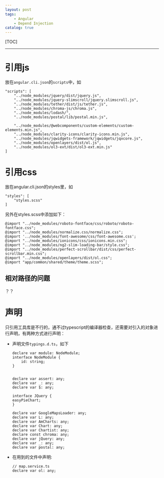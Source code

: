 ```yaml
---
layout: post
tags: 
    - Angular
    - Depend Injection
catalog: true
---
```


[TOC]

---

# 引用js

放在`angular.cli.json`的`scripts`中，如
```
"scripts": [
    "../node_modules/jquery/dist/jquery.js",
    "../node_modules/jquery-slimscroll/jquery.slimscroll.js",
    "../node_modules/tether/dist/js/tether.js",
    "../node_modules/chroma-js/chroma.js",
    "../node_modules/lodash/",
    "../node_modules/postal/lib/postal.min.js",

    "../node_modules/@webcomponents/custom-elements/custom-elements.min.js",
    "../node_modules/clarity-icons/clarity-icons.min.js",
    "../node_modules/jqwidgets-framework/jqwidgets/jqxcore.js",
    "../node_modules/openlayers/dist/ol.js",
    "../node_modules/ol3-ext/dist/ol3-ext.min.js"
]
```

# 引用css

放在angular.cli.json的styles里，如
```
"styles": [
    "styles.scss"
]
```
另外在styles.scss中添加如下：
```
@import "../node_modules/roboto-fontface/css/roboto/roboto-fontface.css";
@import "../node_modules/normalize.css/normalize.css";
@import '../node_modules/font-awesome/css/font-awesome.css';
@import "../node_modules/ionicons/css/ionicons.min.css";
@import "../node_modules/ng2-slim-loading-bar/style.css";
@import "../node_modules/perfect-scrollbar/dist/css/perfect-scrollbar.min.css";
@import "../node_modules/openlayers/dist/ol.css";
@import "app/common/shared/theme/theme.scss";
```

## 相对路径的问题

？？

# 声明

只引用工具库是不行的，通不过typescript的编译器检查，还需要对引入的对象进行声明，有两种方式进行声明：
- 声明文件`typings.d.ts`，如下
    ```
    declare var module: NodeModule;
    interface NodeModule {
        id: string;
    }


    declare var assert: any;
    declare var _: any;
    declare var $: any;

    interface JQuery {
    easyPieChart;
    }

    declare var GoogleMapsLoader: any;
    declare var L: any;
    declare var AmCharts: any;
    declare var Chart: any;
    declare var Chartist: any;
    declare const chroma: any;
    declare var jQuery: any;
    declare var _: any;
    declare var postal: any;
    ```
- 在用到的文件中声明:
    
    ```
    // map.service.ts
    declare var ol: any;
    ```